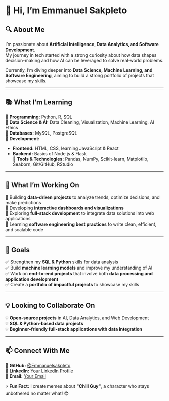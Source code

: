# 👋 Hi, I’m Emmanuel Sakpleto  

## 🔍 About Me  
I’m passionate about **Artificial Intelligence, Data Analytics, and Software Development**.  
My journey in tech started with a strong curiosity about how data shapes decision-making and how AI can be leveraged to solve real-world problems.  

Currently, I’m diving deeper into **Data Science, Machine Learning, and Software Engineering**, aiming to build a strong portfolio of projects that showcase my skills.  

---

## 📚 What I’m Learning  
📌 **Programming:** Python, R, SQL  
📌 **Data Science & AI:** Data Cleaning, Visualization, Machine Learning, AI Ethics  
📌 **Databases:** MySQL, PostgreSQL  
📌 **Development:**  
   - **Frontend:** HTML, CSS, learning JavaScript & React  
   - **Backend:** Basics of Node.js & Flask  
📌 **Tools & Technologies:** Pandas, NumPy, Scikit-learn, Matplotlib, Seaborn, Git/GitHub, RStudio  

---

## 🚀 What I’m Working On  
🚀 Building **data-driven projects** to analyze trends, optimize decisions, and make predictions  
🚀 Developing **interactive dashboards and visualizations**  
🚀 Exploring **full-stack development** to integrate data solutions into web applications  
🚀 Learning **software engineering best practices** to write clean, efficient, and scalable code  

---

## 🎯 Goals  
✅ Strengthen my **SQL & Python** skills for data analysis  
✅ Build **machine learning models** and improve my understanding of AI  
✅ Work on **end-to-end projects** that involve both **data processing and application development**  
✅ Create a **portfolio of impactful projects** to showcase my skills  

---

## 💡 Looking to Collaborate On  
💡 **Open-source projects** in AI, Data Analytics, and Web Development  
💡 **SQL & Python-based data projects**  
💡 **Beginner-friendly full-stack applications with data integration**  

---

## 📫 Connect With Me  
📌 **GitHub:** [@Emmanuelsakpleto](https://github.com/Emmanuelsakpleto)  
📌 **LinkedIn:** [Your LinkedIn Profile](https://www.linkedin.com/in/emmanuelsakpleto)  
📌 **Email:** [Your Email](emmanuelsakpleto1@gmail.com)  

⚡ **Fun Fact:** I create memes about **"Chill Guy"**, a character who stays unbothered no matter what! 😎  
